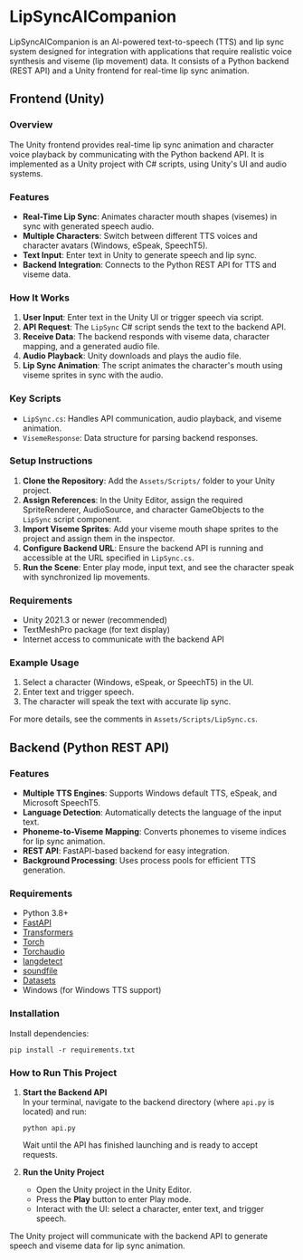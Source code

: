 # LipSyncAICompanion

LipSyncAICompanion is an AI-powered text-to-speech (TTS) and lip sync system designed for integration with applications that require realistic voice synthesis and viseme (lip movement) data. It consists of a Python backend (REST API) and a Unity frontend for real-time lip sync animation.

## Frontend (Unity)

### Overview

The Unity frontend provides real-time lip sync animation and character voice playback by communicating with the Python backend API. It is implemented as a Unity project with C# scripts, using Unity's UI and audio systems.

### Features

- **Real-Time Lip Sync**: Animates character mouth shapes (visemes) in sync with generated speech audio.
- **Multiple Characters**: Switch between different TTS voices and character avatars (Windows, eSpeak, SpeechT5).
- **Text Input**: Enter text in Unity to generate speech and lip sync.
- **Backend Integration**: Connects to the Python REST API for TTS and viseme data.

### How It Works

1. **User Input**: Enter text in the Unity UI or trigger speech via script.
2. **API Request**: The `LipSync` C# script sends the text to the backend API.
3. **Receive Data**: The backend responds with viseme data, character mapping, and a generated audio file.
4. **Audio Playback**: Unity downloads and plays the audio file.
5. **Lip Sync Animation**: The script animates the character's mouth using viseme sprites in sync with the audio.

### Key Scripts

- `LipSync.cs`: Handles API communication, audio playback, and viseme animation.
- `VisemeResponse`: Data structure for parsing backend responses.

### Setup Instructions

1. **Clone the Repository**: Add the `Assets/Scripts/` folder to your Unity project.
2. **Assign References**: In the Unity Editor, assign the required SpriteRenderer, AudioSource, and character GameObjects to the `LipSync` script component.
3. **Import Viseme Sprites**: Add your viseme mouth shape sprites to the project and assign them in the inspector.
4. **Configure Backend URL**: Ensure the backend API is running and accessible at the URL specified in `LipSync.cs`.
5. **Run the Scene**: Enter play mode, input text, and see the character speak with synchronized lip movements.

### Requirements

- Unity 2021.3 or newer (recommended)
- TextMeshPro package (for text display)
- Internet access to communicate with the backend API

### Example Usage

1. Select a character (Windows, eSpeak, or SpeechT5) in the UI.
2. Enter text and trigger speech.
3. The character will speak the text with accurate lip sync.

For more details, see the comments in `Assets/Scripts/LipSync.cs`.

## Backend (Python REST API)

### Features

- **Multiple TTS Engines**: Supports Windows default TTS, eSpeak, and Microsoft SpeechT5.
- **Language Detection**: Automatically detects the language of the input text.
- **Phoneme-to-Viseme Mapping**: Converts phonemes to viseme indices for lip sync animation.
- **REST API**: FastAPI-based backend for easy integration.
- **Background Processing**: Uses process pools for efficient TTS generation.

### Requirements

- Python 3.8+
- [FastAPI](https://fastapi.tiangolo.com/)
- [Transformers](https://huggingface.co/docs/transformers/index)
- [Torch](https://pytorch.org/)
- [Torchaudio](https://pytorch.org/audio/stable/index.html)
- [langdetect](https://pypi.org/project/langdetect/)
- [soundfile](https://pypi.org/project/SoundFile/)
- [Datasets](https://huggingface.co/docs/datasets/index)
- Windows (for Windows TTS support)

### Installation

Install dependencies:
```
pip install -r requirements.txt
```

### How to Run This Project

1. **Start the Backend API**  
   In your terminal, navigate to the backend directory (where `api.py` is located) and run:
   ```
   python api.py
   ```
   Wait until the API has finished launching and is ready to accept requests.

2. **Run the Unity Project**  
   - Open the Unity project in the Unity Editor.
   - Press the **Play** button to enter Play mode.
   - Interact with the UI: select a character, enter text, and trigger speech.

The Unity project will communicate with the backend API to generate speech and viseme data for lip sync animation.
